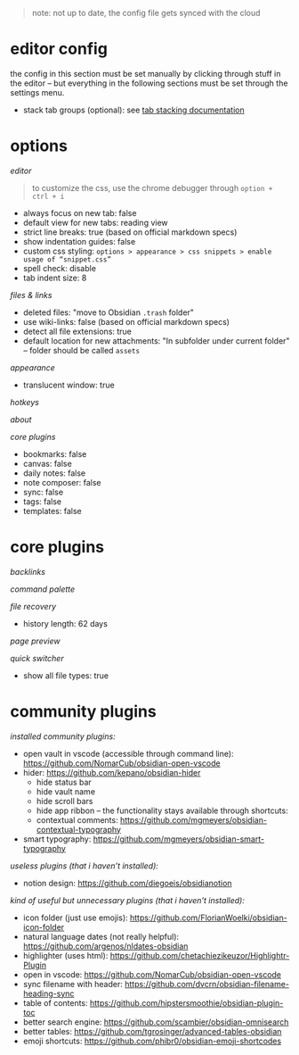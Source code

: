 > note: not up to date, the config file gets synced with the cloud 

# editor config

the config in this section must be set manually by clicking through stuff in the editor – but everything in the following sections must be set through the settings menu.

- stack tab groups (optional): see [tab stacking documentation](https://help.obsidian.md/User+interface/Use+tabs+in+Obsidian#Stack+tab+groups)

# options

_editor_

> to customize the css, use the chrome debugger through `option + ctrl + i`

- always focus on new tab: false
- default view for new tabs: reading view
- strict line breaks: true (based on official markdown specs)
- show indentation guides: false
- custom css styling: `options > appearance > css snippets > enable usage of “snippet.css”`
- spell check: disable
- tab indent size: 8

_files & links_

- deleted files: "move to Obsidian `.trash` folder"
- use wiki-links: false (based on official markdown specs)
- detect all file extensions: true
- default location for new attachments: "In subfolder under current folder" – folder should be called `assets`

_appearance_

- translucent window: true

_hotkeys_

_about_

_core plugins_

- bookmarks: false
- canvas: false
- daily notes: false
- note composer: false
- sync: false
- tags: false
- templates: false

# core plugins

_backlinks_

_command palette_

_file recovery_

- history length: 62 days

_page preview_

_quick switcher_

- show all file types: true

# community plugins

_installed community plugins:_

- open vault in vscode (accessible through command line): https://github.com/NomarCub/obsidian-open-vscode
- hider: https://github.com/kepano/obsidian-hider
     - hide status bar
     - hide vault name
     - hide scroll bars
     - hide app ribbon – the functionality stays available through shortcuts:
     - contextual comments: https://github.com/mgmeyers/obsidian-contextual-typography
- smart typography: https://github.com/mgmeyers/obsidian-smart-typography

_useless plugins (that i haven’t installed):_

- notion design: https://github.com/diegoeis/obsidianotion

_kind of useful but unnecessary plugins (that i haven’t installed):_

- icon folder (just use emojis): https://github.com/FlorianWoelki/obsidian-icon-folder
- natural language dates (not really helpful): https://github.com/argenos/nldates-obsidian
- highlighter (uses html): https://github.com/chetachiezikeuzor/Highlightr-Plugin
- open in vscode: https://github.com/NomarCub/obsidian-open-vscode
- sync filename with header: https://github.com/dvcrn/obsidian-filename-heading-sync
- table of contents: https://github.com/hipstersmoothie/obsidian-plugin-toc
- better search engine: https://github.com/scambier/obsidian-omnisearch
- better tables: https://github.com/tgrosinger/advanced-tables-obsidian
- emoji shortcuts: https://github.com/phibr0/obsidian-emoji-shortcodes

